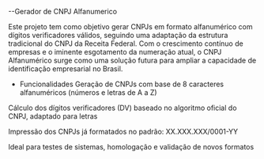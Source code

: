 --Gerador de CNPJ Alfanumerico

Este projeto tem como objetivo gerar CNPJs em formato alfanumérico com dígitos verificadores válidos, seguindo uma adaptação da estrutura tradicional do CNPJ da Receita Federal.
Com o crescimento contínuo de empresas e o iminente esgotamento da numeração atual, o CNPJ Alfanumérico surge como uma solução futura para ampliar a capacidade de identificação empresarial no Brasil.

- Funcionalidades
Geração de CNPJs com base de 8 caracteres alfanuméricos (números e letras de A a Z)

Cálculo dos dígitos verificadores (DV) baseado no algoritmo oficial do CNPJ, adaptado para letras

Impressão dos CNPJs já formatados no padrão: XX.XXX.XXX/0001-YY

Ideal para testes de sistemas, homologação e validação de novos formatos
